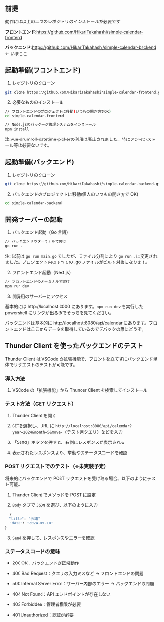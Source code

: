 ## 前提

動作には以上の二つのレポジトリのインストールが必要です

**フロントエンド**:https://github.com/HikariTakahashi/simple-calendar-frontend

**バックエンド**:https://github.com/HikariTakahashi/simple-calendar-backend ← いまここ

## 起動準備(フロントエンド)

1. レポジトリのクローン

```bash
git clone https://github.com/HikariTakahashi/simple-calendar-frontend.git
```

2. 必要なもののインストール

```bash
// フロントエンドのプロジェクトに移動(いつもの開き方でOK)
cd simple-calendar-frontend

// Node.jsのパッケージ管理システムをインストール
npm install
```

注:vue-drumroll-datetime-pickerの利用は廃止されました。特にアンインストール等は必要ないです。

## 起動準備(バックエンド)

1. レポジトリのクローン

```bash
git clone https://github.com/HikariTakahashi/simple-calendar-backend.git
```

2. バックエンドのプロジェクトに移動(個人のいつもの開き方で OK)

```bash
cd simple-calendar-backend
```

## 開発サーバーの起動

1. バックエンド起動（Go 言語）

```bash
// バックエンドのターミナルで実行
go run .
```

注: 以前は `go run main.go` でしたが、ファイル分割により `go run .`に変更されました。プロジェクト内のすべての .go ファイルがビルド対象になります。

2. フロントエンド起動（Next.js）

```bash
// フロントエンドのターミナルで実行
npm run dev
```

3. 開発用のサーバーにアクセス

基本的には http://localhost:3000 にあります。`npm run dev` を実行した powershell にリンクが出るのでそっちを見てください。

バックエンドは基本的に http://localhost:8080/api/calendar にあります。フロントエンドはここからデータを取得しているのでデバックの際にどうぞ。

## Thunder Client を使ったバックエンドのテスト

Thunder Client は VSCode の拡張機能で、フロントを立てずにバックエンド単体でリクエストのテストが可能です。

### 導入方法

1. VSCode の「拡張機能」から Thunder Client を検索してインストール

### テスト方法（GET リクエスト）

1. Thunder Client を開く

2. `GET`を選択し、URL に `http://localhost:8080/api/calendar?year=2024&month=5&move=`（テスト用クエリ）などを入力

3. 「Send」ボタンを押すと、右側にレスポンスが表示される

4. 表示されたレスポンスより、挙動やステータスコードを確認

### POST リクエストでのテスト（※未実装予定）

将来的にバックエンドで POST リクエストを受け取る場合、以下のようにテスト可能。

1. Thunder Client でメソッドを POST に設定

2. `Body` タブで `JSON` を選び、以下のように入力

```bash
  ｛
　"title": "会議",
  "date": "2024-05-10"
｝
```

3. `Send` を押して、レスポンスやエラーを確認

### ステータスコードの意味

- 200 OK：バックエンドが正常動作

- 400 Bad Request：クエリの入力ミスなど → フロントエンドの問題

- 500 Internal Server Error：サーバー内部のエラー → バックエンドの問題

- 404 Not Found：API エンドポイントが存在しない

- 403 Forbidden：管理者権限が必要

- 401 Unauthorized：認証が必要
